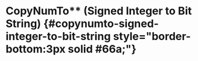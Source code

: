 # CopyNumTo\*\* (Signed Integer to Bit String) {#copynumto-signed-integer-to-bit-string style="border-bottom:3px solid #66a;"}
